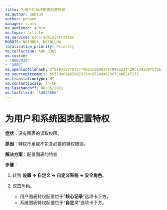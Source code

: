 ```yaml
---
title: 为用户和系统图表配置特权
ms.author: pebaum
author: pebaum
manager: scotv
ms.audience: Admin
ms.topic: article
ms.service: o365-administration
ROBOTS: NOINDEX, NOFOLLOW
localization_priority: Priority
ms.collection: Adm_O365
ms.custom:
- "9002928"
- "5607"
ms.openlocfilehash: 3f8197d57707c774b64528993797949b23f420c1443d975fb676e3cc43b40faf
ms.sourcegitcommit: b5f7da89a650d2915dc652449623c78be6247175
ms.translationtype: HT
ms.contentlocale: zh-CN
ms.lasthandoff: 08/05/2021
ms.locfileid: "54069666"
---
```

# <a name="configure-privilege-for-user-and-system-chart"></a>为用户和系统图表配置特权

**症状**：没有图表的读取权限。

**原因**：特权不足或不包含必要的特权错误。

**解决方案**：配置图表的特权

**步骤**：

1. 转到 **设置 -> 自定义 -> 自定义系统 -> 安全角色**。

2. 双击角色。

    - 用户图表特权配置位于“**核心记录**”选项卡下方。
    - 系统图表特权配置位于“**自定义**”选项卡下方。
